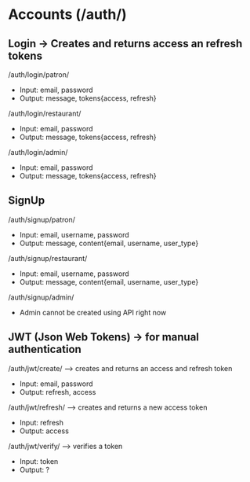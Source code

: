 # Accounts (/auth/)
## Login -> Creates and returns access an refresh tokens
/auth/login/patron/
* Input: email, password
* Output: message, tokens{access, refresh}

/auth/login/restaurant/
* Input: email, password
* Output: message, tokens{access, refresh}

/auth/login/admin/
* Input: email, password
* Output: message, tokens{access, refresh}

## SignUp
/auth/signup/patron/
* Input: email, username, password
* Output: message, content{email, username, user_type}

/auth/signup/restaurant/
* Input: email, username, password
* Output: message, content{email, username, user_type}

/auth/signup/admin/
* Admin cannot be created using API right now

## JWT (Json Web Tokens) -> for manual authentication
/auth/jwt/create/ --> creates and returns an access and refresh token
* Input: email, password
* Output: refresh, access

/auth/jwt/refresh/ --> creates and returns a new access token
* Input: refresh
* Output: access

/auth/jwt/verify/ --> verifies a token
* Input: token
* Output: ?